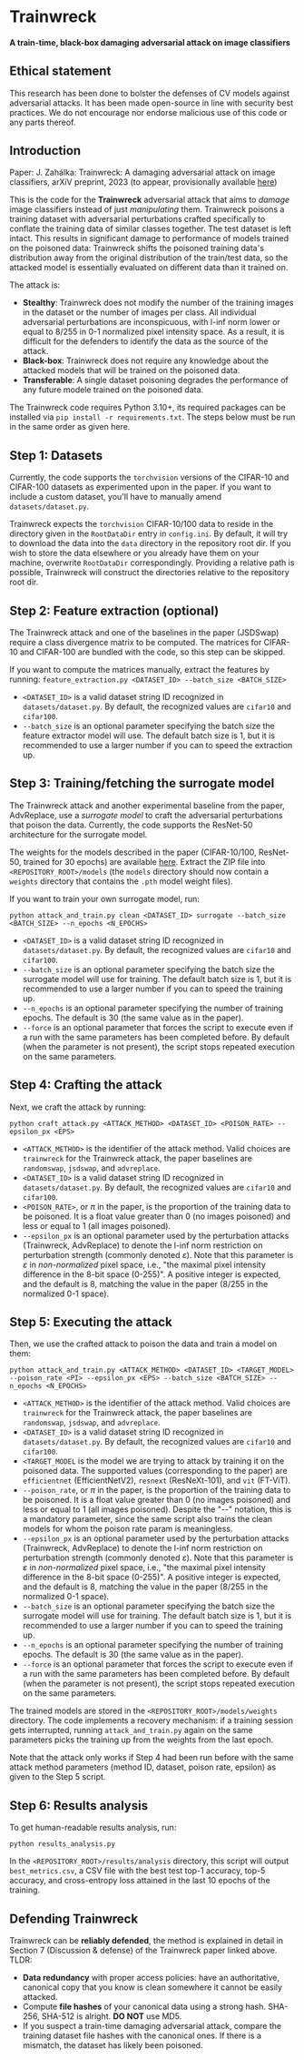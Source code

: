 # Trainwreck
#### A train-time, black-box damaging adversarial attack on image classifiers

## Ethical statement
This research has been done to bolster the defenses of CV models against adversarial attacks. It has been made open-source in line with security best practices. We do not encourage nor endorse malicious use of this code or any parts thereof.

## Introduction

Paper: J. Zahálka: Trainwreck: A damaging adversarial attack on image classifiers, arXiV preprint, 2023 (to appear, provisionally available [here](https://data.ciirc.cvut.cz/public/groups/ml/zahalka/trainwreck_paper.pdf))

This is the code for the __Trainwreck__ adversarial attack that aims to *damage* image classifiers instead of just *manipulating* them. Trainwreck poisons a training dataset with adversarial perturbations crafted specifically to conflate the training data of similar classes together. The test dataset is left intact. This results in significant damage to performance of models trained on the poisoned data: Trainwreck shifts the poisoned training data's distribution away from the original distribution of the train/test data, so the attacked model is essentially evaluated on different data than it trained on.

The attack is:

* __Stealthy__: Trainwreck does not modify the number of the training images in the dataset or the number of images per class. All individual adversarial perturbations are inconspicuous, with l-inf norm lower or equal to 8/255 in 0-1 normalized pixel intensity space. As a result, it is difficult for the defenders to identify the data as the source of the attack.
* __Black-box__: Trainwreck does not require any knowledge about the attacked models that will be trained on the poisoned data.
* __Transferable__: A single dataset poisoning degrades the performance of any future modele trained on the poisoned data.

The Trainwreck code requires Python 3.10+, its required packages can be installed via ```pip install -r requirements.txt```. The steps below must be run in the same order as given here.

## Step 1: Datasets
Currently, the code supports the ```torchvision``` versions of the CIFAR-10 and CIFAR-100 datasets as experimented upon in the paper. If you want to include a custom dataset, you'll have to manually amend ```datasets/dataset.py```.

Trainwreck expects the ```torchvision``` CIFAR-10/100 data to reside in the directory given in the ```RootDataDir``` entry in ```config.ini```. By default, it will try to download the data into the ```data``` directory in the repository root dir. If you wish to store the data elsewhere or you already have them on your machine, overwrite ```RootDataDir``` correspondingly. Providing a relative path is possible, Trainwreck will construct the directories relative to the repository root dir.

## Step 2: Feature extraction (optional)
The Trainwreck attack and one of the baselines in the paper (JSDSwap) require a class divergence matrix to be computed. The matrices for CIFAR-10 and CIFAR-100 are bundled with the code, so this step can be skipped. 

If you want to compute the matrices manually, extract the features by running:
```feature_extraction.py <DATASET_ID> --batch_size <BATCH_SIZE>```

* ```<DATASET_ID>``` is a valid dataset string ID recognized in ```datasets/dataset.py```. By default, the recognized values are ```cifar10``` and ```cifar100```.
* ``--batch_size`` is an optional parameter specifying the batch size the feature extractor model will use. The default batch size is 1, but it is recommended to use a larger number if you can to speed the extraction up.

## Step 3: Training/fetching the surrogate model
The Trainwreck attack and another experimental baseline from the paper, AdvReplace, use a *surrogate model* to craft the adversarial perturbations that poison the data. Currently, the code supports the ResNet-50 architecture for the surrogate model.

The weights for the models described in the paper (CIFAR-10/100, ResNet-50, trained for 30 epochs) are available [here](https://data.ciirc.cvut.cz/public/groups/ml/zahalka/trainwreck-surrogate_resnet50.zip). Extract the ZIP file into ```<REPOSITORY_ROOT>/models``` (the ```models``` directory should now contain a ```weights``` directory that contains the ```.pth``` model weight files).

If you want to train your own surrogate model, run:

```python attack_and_train.py clean <DATASET_ID> surrogate --batch_size <BATCH_SIZE> --n_epochs <N_EPOCHS>```

* ```<DATASET_ID>``` is a valid dataset string ID recognized in ```datasets/dataset.py```. By default, the recognized values are ```cifar10``` and ```cifar100```.
* ``--batch_size`` is an optional parameter specifying the batch size the surrogate model will use for training. The default batch size is 1, but it is recommended to use a larger number if you can to speed the training up.
* ``--n_epochs`` is an optional parameter specifying the number of training epochs. The default is 30 (the same value as in the paper).
* ```--force``` is an optional parameter that forces the script to execute even if a run with the same parameters has been completed before. By default (when the parameter is not present), the script stops repeated execution on the same parameters.


## Step 4: Crafting the attack
Next, we craft the attack by running:

```python craft_attack.py <ATTACK_METHOD> <DATASET_ID> <POISON_RATE> --epsilon_px <EPS>```

* ```<ATTACK_METHOD>``` is the identifier of the attack method. Valid choices are ```trainwreck``` for the Trainwreck attack, the paper baselines are ```randomswap```, ```jsdswap```, and ```advreplace```.
* ```<DATASET_ID>``` is a valid dataset string ID recognized in ```datasets/dataset.py```. By default, the recognized values are ```cifar10``` and ```cifar100```.
* ```<POISON_RATE>```, or *π* in the paper, is the proportion of the training data to be poisoned. It is a float value greater than 0 (no images poisoned) and less or equal to 1 (all images poisoned).
* ```--epsilon_px``` is an optional parameter used by the perturbation attacks (Trainwreck, AdvReplace) to denote the l-inf norm restriction on perturbation strength (commonly denoted *ε*). Note that this parameter is *ε* in *non-normalized* pixel space, i.e., "the maximal pixel intensity difference in the 8-bit space (0-255)". A positive integer is expected, and the default is 8, matching the value in the paper (8/255 in the normalized 0-1 space).

## Step 5: Executing the attack
Then, we use the crafted attack to poison the data and train a model on them:

```python attack_and_train.py <ATTACK_METHOD> <DATASET_ID> <TARGET_MODEL> --poison_rate <PI> --epsilon_px <EPS> --batch_size <BATCH_SIZE> --n_epochs <N_EPOCHS>```

* ```<ATTACK_METHOD>``` is the identifier of the attack method. Valid choices are ```trainwreck``` for the Trainwreck attack, the paper baselines are ```randomswap```, ```jsdswap```, and ```advreplace```.
* ```<DATASET_ID>``` is a valid dataset string ID recognized in ```datasets/dataset.py```. By default, the recognized values are ```cifar10``` and ```cifar100```.
* ```<TARGET_MODEL``` is the model we are trying to attack by training it on the poisoned data. The supported values (corresponding to the paper) are ```efficientnet``` (EfficientNetV2), ```resnext``` (ResNeXt-101), and ```vit``` (FT-ViT).
* ```--poison_rate```, or *π* in the paper, is the proportion of the training data to be poisoned. It is a float value greater than 0 (no images poisoned) and less or equal to 1 (all images poisoned). Despite the "--" notation, this is a mandatory parameter, since the same script also trains the clean models for whom the poison rate param is meaningless.
* ```--epsilon_px``` is an optional parameter used by the perturbation attacks (Trainwreck, AdvReplace) to denote the l-inf norm restriction on perturbation strength (commonly denoted *ε*). Note that this parameter is *ε* in *non-normalized* pixel space, i.e., "the maximal pixel intensity difference in the 8-bit space (0-255)". A positive integer is expected, and the default is 8, matching the value in the paper (8/255 in the normalized 0-1 space).
* ``--batch_size`` is an optional parameter specifying the batch size the surrogate model will use for training. The default batch size is 1, but it is recommended to use a larger number if you can to speed the training up.
* ``--n_epochs`` is an optional parameter specifying the number of training epochs. The default is 30 (the same value as in the paper).
* ```--force``` is an optional parameter that forces the script to execute even if a run with the same parameters has been completed before. By default (when the parameter is not present), the script stops repeated execution on the same parameters.

The trained models are stored in the ```<REPOSITORY_ROOT>/models/weights``` directory. The code implements a recovery mechanism: if a training session gets interrupted, running ```attack_and_train.py``` again on the same parameters picks the training up from the weights from the last epoch.

Note that the attack only works if Step 4 had been run before with the same attack method parameters (method ID, dataset, poison rate, epsilon) as given to the Step 5 script.

## Step 6: Results analysis
To get human-readable results analysis, run:

```python results_analysis.py```

In the ```<REPOSITORY_ROOT>/results/analysis``` directory, this script will output ```best_metrics.csv```, a CSV file with the best test top-1 accuracy, top-5 accuracy, and cross-entropy loss attained in the last 10 epochs of the training.

## Defending Trainwreck
Trainwreck can be __reliably defended__, the method is explained in detail in Section 7 (Discussion & defense) of the Trainwreck paper linked above. TLDR:

* __Data redundancy__ with proper access policies: have an authoritative, canonical copy that you know is clean somewhere it cannot be easily attacked.
* Compute __file hashes__ of your canonical data using a strong hash. SHA-256, SHA-512 is alright. __DO NOT__ use MD5.
* If you suspect a train-time damaging adversarial attack, compare the training dataset file hashes with the canonical ones. If there is a mismatch, the dataset has likely been poisoned.
